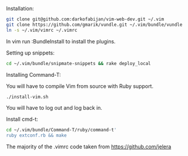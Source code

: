 Installation:

```Bash
git clone git@github.com:darkofabijan/vim-web-dev.git ~/.vim
git clone https://github.com/gmarik/vundle.git ~/.vim/bundle/vundle
ln -s ~/.vim/vimrc ~/.vimrc
```

In vim run :BundleInstall to install the plugins.

Setting up snippets:

```Bash
cd ~/.vim/bundle/snipmate-snippets && rake deploy_local
```

Installing Command-T:

You will have to compile Vim from source with Ruby support.
```Bash
./install-vim.sh
```

You will have to log out and log back in.

Install cmd-t:

```Bash
cd ~/.vim/bundle/Command-T/ruby/command-t'
ruby extconf.rb && make
```

The majority of the .vimrc code taken from https://github.com/jelera

